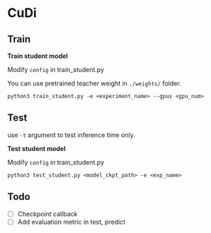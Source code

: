 # CuDi



## Train





**Train student model**

Modify `config` in train_student.py

You can use pretrained teacher weight in `./weights/` folder.

```
python3 train_student.py -e <experiment_name> --gpus <gpu_num>
```





## Test

use `-t` argument to test inference time only.



**Test student model**

Modify `config` in train_student.py

```
python3 test_student.py <model_ckpt_path> -e <exp_name>
```





## Todo

- [ ] Checkpoint callback
- [ ] Add evaluation metric in test, predict
